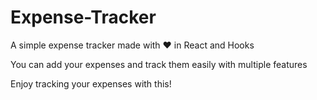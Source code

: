# Expense-Tracker
A simple expense tracker made with ❤️ in React and Hooks

You can add your expenses and track them easily with multiple features

Enjoy tracking your expenses with this!
